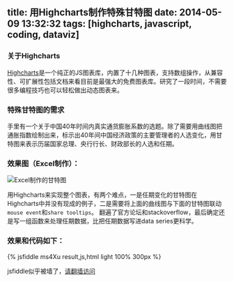 title: 用Highcharts制作特殊甘特图
date: 2014-05-09 13:32:32
tags: [highcharts, javascript, coding, dataviz]
---
### 关于Highcharts

[Highcharts][1]是一个纯正的JS图表库，内置了十几种图表，支持数组操作，从兼容性、可扩展性包括文档来看目前是最强大的免费图表库。研究了一段时间，不需要很多编程技巧也可以轻松做出动态图表来。
<!-- more -->

### 特殊甘特图的需求

手里有一个关于中国40年时间内真实通货膨胀系数的选题。除了需要用曲线图把通胀指数绘制出来，标示出40年间中国经济政策的主要管理者的人选变化，用甘特图来表示历届国家总理、央行行长、财政部长的人选和任期。

### 效果图（Excel制作）：

![Excel制作的甘特图][image-1]

用Highcharts来实现整个图表，有两个难点，一是任期变化的甘特图在Highcharts中并没有现成的例子，二是需要将上面的曲线图与下面的甘特图联动`mouse event`和`share tooltips`。
翻遍了官方论坛和stackoverflow，最后确定还是写一组函数来处理任期数据，比把任期数据写进data series更科学。

### 效果和代码如下：

{% jsfiddle ms4Xu result,js,html light 100% 300px %}

jsfiddle似乎被墙了，[请翻墙访问](http://jsfiddle.net/ms4Xu/light/)

[1]:	http://www.highcharts.com/

[image-1]:	http://duran.qiniudn.com/media/gantt.png